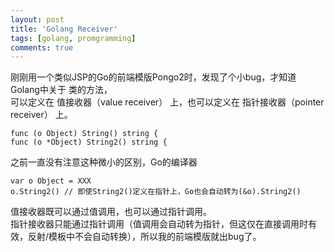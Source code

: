 ```yaml
---
layout: post
title: 'Golang Receiver'
tags: [golang, promgramming]
comments: true
---
```


刚刚用一个类似JSP的Go的前端模版Pongo2时，发现了个小bug，才知道Golang中关于 类的方法，  
可以定义在 值接收器（value receiver） 上，也可以定义在 指针接收器（pointer receiver） 上。  

```golang
func (o Object) String() string {
func (o *Object) String2() string {
```

之前一直没有注意这种微小的区别，Go的编译器
```golang
var o Object = XXX
o.String2() // 即使String2()定义在指针上，Go也会自动转为(&o).String2()
```

值接收器既可以通过值调用，也可以通过指针调用。  
指针接收器只能通过指针调用（值调用会自动转为指针，但这仅在直接调用时有效，反射/模板中不会自动转换），所以我的前端模版就出bug了。  
